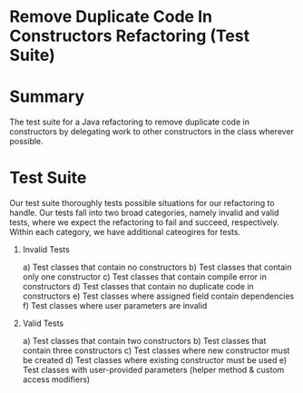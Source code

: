 Remove Duplicate Code In Constructors Refactoring (Test Suite)
==============================================================

Summary
=======
The test suite for a Java refactoring to remove duplicate code in constructors by delegating work to other constructors in the class wherever possible.

Test Suite
==========

Our test suite thoroughly tests possible situations for our refactoring to handle. Our tests fall into two broad categories, namely invalid and valid tests, where we expect the refactoring to fail and succeed, respectively. Within each category, we have additional cateogires for tests.

1) Invalid Tests
	
   a) Test classes that contain no constructors
   b) Test classes that contain only one constructor
   c) Test classes that contain compile error in constructors
   d) Test classes that contain no duplicate code in constructors
   e) Test classes where assigned field contain dependencies
   f) Test classes where user parameters are invalid

2) Valid Tests

   a) Test classes that contain two constructors
   b) Test classes that contain three constructors
   c) Test classes where new constructor must be created
   d) Test classes where existing constructor must be used
   e) Test classes with user-provided parameters (helper method & custom access modifiers)